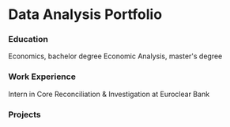 # Data Analysis Portfolio

### Education
Economics, bachelor degree
Economic Analysis, master's degree

### Work Experience
Intern in Core Reconciliation & Investigation at Euroclear Bank

### Projects

